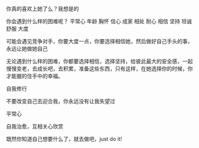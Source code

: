 你真的喜欢上她了么？我想是的

你会遇到什么样的困难呢？
平常心
年龄
胸怀
信心
成家
相处
耐心
相信
坚持
坦诚
舒服
大度

可能会遇见竞争对手，你要大度一点，你要选择相信她，然后做好自己手头的事，永远让她做她自己

无论遇到什么样的困难，你都要选择相信，选择坚持，给彼此最大的安全感，一起慢慢变老，去成长吧，去积累，准备这些东西，只有这样，在她选择你的时候，你才能握的住手中的幸福。

自我修行

不要改变自己去迎合我，你永远没有让我失望过

平常心

自我治愈，互相关心欣赏

既然你知道自己想要什么了，就去做吧，just do it!

